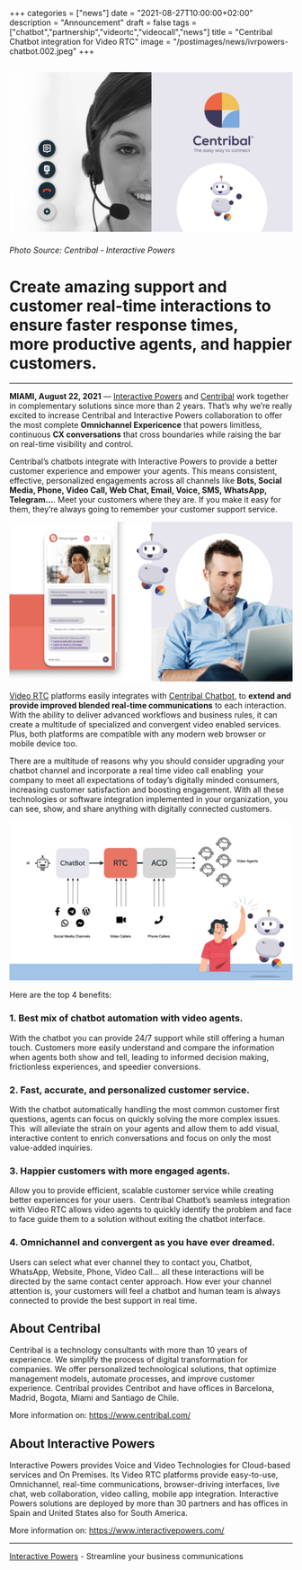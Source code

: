 +++
categories = ["news"]
date = "2021-08-27T10:00:00+02:00"
description = "Announcement"
draft = false
tags = ["chatbot","partnership","videortc","videocall","news"]
title = "Centribal Chatbot integration for Video RTC"
image = "/postimages/news/ivrpowers-chatbot.002.jpeg"
+++

![Altitude-IntPowers](/postimages/news/ivrpowers-chatbot.002.jpeg)
------------
###### Photo Source: Centribal - Interactive Powers

# Create amazing support and customer real-time interactions to ensure faster response times, more productive agents, and happier customers.
---

**MIAMI, August 22, 2021** — [Interactive Powers](https://www.ivrpowers.com) and [Centribal](https://www.centribal.com) work together in complementary solutions since more than 2 years. That’s why we’re really excited to increase Centribal and Interactive Powers collaboration to offer the most complete **Omnichannel Expericence** that powers limitless, continuous **CX conversations** that cross boundaries while raising the bar on real-time visibility and control.

Centribal’s chatbots integrate with Interactive Powers to provide a better customer experience and empower your agents. This means consistent, effective, personalized engagements across all channels like **Bots, Social Media, Phone, Video Call, Web Chat, Email, Voice, SMS, WhatsApp, Telegram...**. Meet your customers where they are. If you make it easy for them, they’re always going to remember your customer support service.

![Centribal-IntPowers](/postimages/news/ivrpowers-chatbot.005.jpeg)

[Video RTC](https://www.ivrpowers.com/videortc) platforms easily integrates with [Centribal Chatbot](https://www.centribal.com), to **extend and provide improved blended real-time communications** to each interaction. With the ability to deliver advanced workflows and business rules, it can create a multitude of specialized and convergent video enabled services. Plus, both platforms are compatible with any modern web browser or mobile device too.

There are a multitude of reasons why you should consider upgrading your chatbot channel and  incorporate a real time video call enabling  your company to meet all expectations of today’s digitally minded consumers, increasing customer satisfaction and boosting engagement. With all these technologies or software integration implemented in your organization, you can see, show, and share anything with digitally connected customers.

![Centribal-IntPowers](/postimages/news/ivrpowers-chatbot.007.jpeg)

Here are the top 4 benefits: 

###	1. Best mix of chatbot automation with video agents.
With the chatbot you can provide 24/7 support while still offering a human touch. Customers more easily understand and compare the information when agents both show and tell, leading to informed decision making, frictionless experiences, and speedier conversions.

###	2. Fast, accurate, and personalized customer service.
With the chatbot automatically handling the most common customer first questions, agents can focus on quickly solving the more complex issues. This  will alleviate the strain on your agents and allow them to add visual, interactive content to enrich conversations and focus on only the most value-added inquiries.

###	3. Happier customers with more engaged agents.
Allow you to provide efficient, scalable customer service while creating better experiences for your users.  Centribal Chatbot’s seamless integration with Video RTC allows video agents to quickly identify the problem and face to face guide them to a solution without exiting the chatbot interface.

###	4. Omnichannel and convergent as you have ever dreamed.
Users can select what ever channel they to contact you, Chatbot, WhatsApp, Website, Phone, Video Call... all these interactions will be directed by the same contact center approach. How ever your channel attention is, your customers will feel a chatbot and human team is always connected to provide the best support in real time.

## About Centribal
Centribal is a technology consultants with more than 10 years of experience. We simplify the process of digital transformation for companies. We offer personalized technological solutions, that optimize management models, automate processes, and improve customer experience. Centribal provides Centribot and have offices in Barcelona, Madrid, Bogota, Miami and Santiago de Chile.

More information on: https://www.centribal.com/ 

## About Interactive Powers
Interactive Powers provides Voice and Video Technologies for Cloud-based services and On Premises. Its Video RTC platforms provide easy-to-use, Omnichannel, real-time communications, browser-driving interfaces, live chat, web collaboration, video calling, mobile app integration. Interactive Powers solutions are deployed by more than 30 partners and has offices in Spain and United States also for South America.

More information on: https://www.interactivepowers.com/ 

---
[Interactive Powers](http://www.ivrpowers.com/ ) - Streamline your business communications